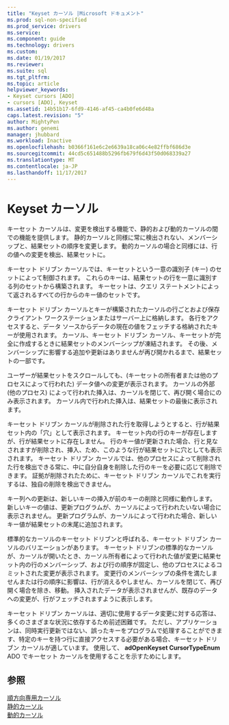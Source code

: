 ```yaml
---
title: "Keyset カーソル |Microsoft ドキュメント"
ms.prod: sql-non-specified
ms.prod_service: drivers
ms.service: 
ms.component: guide
ms.technology: drivers
ms.custom: 
ms.date: 01/19/2017
ms.reviewer: 
ms.suite: sql
ms.tgt_pltfrm: 
ms.topic: article
helpviewer_keywords:
- Keyset cursors [ADO]
- cursors [ADO], Keyset
ms.assetid: 14b51b17-6fd9-4146-af45-ca4b0fe6d48a
caps.latest.revision: "5"
author: MightyPen
ms.author: genemi
manager: jhubbard
ms.workload: Inactive
ms.openlocfilehash: b0366f161e6c2e6639a18ca06c4e82ffbf686d3e
ms.sourcegitcommit: 44cd5c651488b5296fb679f6d43f50d068339a27
ms.translationtype: MT
ms.contentlocale: ja-JP
ms.lasthandoff: 11/17/2017
---
```

# <a name="keyset-cursors"></a>Keyset カーソル
キーセット カーソルは、変更を検出する機能で、静的および動的カーソルの間での機能を提供します。 静的カーソルと同様に常に検出されない、メンバーシップと、結果セットの順序を変更します。 動的カーソルの場合と同様には、行の値への変更を検出、結果セットに。  
  
 キーセット ドリブン カーソルでは、キーセットという一意の識別子 (キー) のセットによって制御されます。 これらのキーは、結果セットの行を一意に識別する列のセットから構築されます。 キーセットは、クエリ ステートメントによって返されるすべての行からのキー値のセットです。  
  
 キーセット ドリブン カーソルとキーが構築されたカーソルの行ごとおよび保存クライアント ワークステーションまたはサーバー上に格納します。 各行をアクセスすると、データ ソースからデータの現在の値をフェッチする格納されたキーが使用されます。 カーソル、キーセット ドリブン カーソル、キーセットが完全に作成するときに結果セットのメンバーシップが凍結されます。 その後、メンバーシップに影響する追加や更新はありませんが再び開かれるまで、結果セットの一部です。  
  
 ユーザーが結果セットをスクロールしても、(キーセットの所有者または他のプロセスによって行われた) データ値への変更が表示されます。 カーソルの外部 (他のプロセス) によって行われた挿入は、カーソルを閉じて、再び開く場合にのみ表示されます。 カーソル内で行われた挿入は、結果セットの最後に表示されます。  
  
 キーセット ドリブン カーソルが削除された行を取得しようとすると、行が結果セット内の「穴」として表示されます。 キーセット内の行のキーが存在しますが、行が結果セットに存在しません。 行のキー値が更新された場合、行と見なされますが削除され、挿入、ため、このような行が結果セットに穴としても表示されます。 キーセット ドリブン カーソルでは、他のプロセスによって削除された行を検出できる常に、中に自分自身を削除した行のキーを必要に応じて削除できます。 証拠が削除されたために、キーセット ドリブン カーソルでこれを実行するは、独自の削除を検出できません。  
  
 キー列への更新は、新しいキーの挿入が前のキーの削除と同様に動作します。 新しいキーの値は、更新プログラムが、カーソルによって行われたいない場合に表示されません。 更新プログラムが、カーソルによって行われた場合、新しいキー値が結果セットの末尾に追加されます。  
  
 標準的なカーソルのキーセット ドリブンと呼ばれる、キーセット ドリブン カーソルのバリエーションがあります。 キーセット ドリブンの標準的なカーソルが、カーソルが開いたとき、カーソル所有者によって行われた値が変更に結果セット内の行のメンバーシップ、および行の順序が固定し、他のプロセスによるコミットされた変更が表示されます。 変更行のメンバーシップの条件を満たしませんまたは行の順序に影響は、行が消えるやしません、カーソルを閉じて、再び開く場合を除き、移動。 挿入されたデータが表示されませんが、既存のデータへの変更が、行がフェッチされますように表示します。  
  
 キーセット ドリブン カーソルは、適切に使用するデータ変更に対する応答は、多くのさまざまな状況に依存するため前述困難です。 ただし、アプリケーションは、同時実行更新ではない、誤ったキーをプログラムで処理することができます、特定のキーを持つ行に直接アクセスする必要がある場合、キーセット ドリブン カーソルが適しています。 使用して、 **adOpenKeyset CursorTypeEnum** ADO でキーセット カーソルを使用することを示すためにします。  
  
## <a name="see-also"></a>参照  
 [順方向専用カーソル](../../../ado/guide/data/forward-only-cursors.md)   
 [静的カーソル](../../../ado/guide/data/static-cursors.md)   
 [動的カーソル](../../../ado/guide/data/dynamic-cursors.md)
